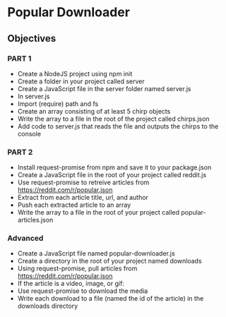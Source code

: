 # Popular Downloader

## Objectives

### PART 1

* Create a NodeJS project using npm init
* Create a folder in your project called server
* Create a JavaScript file in the server folder named server.js
* In server.js
* Import (require) path and fs
* Create an array consisting of at least 5 chirp objects
* Write the array to a file in the root of the project called chirps.json
* Add code to server.js that reads the file and outputs the chirps to the console

### PART 2

* Install request-promise from npm and save it to your package.json
* Create a JavaScript file in the root of your project called reddit.js
* Use request-promise to retreive articles from https://reddit.com/r/popular.json
* Extract from each article title, url, and author
* Push each extracted article to an array
* Write the array to a file in the root of your project called popular-articles.json

### Advanced

* Create a JavaScript file named popular-downloader.js
* Create a directory in the root of your project named downloads
* Using request-promise, pull articles from https://reddit.com/r/popular.json
* If the article is a video, image, or gif:
* Use request-promise to download the media
* Write each download to a file (named the id of the article) in the downloads directory
